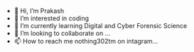 - 👋 Hi, I’m Prakash
- 👀 I’m interested in coding
- 🌱 I’m currently learning Digital and Cyber Forensic Science
- 💞️ I’m looking to collaborate on ...
- 📫 How to reach me nothing302tm on intagram...

<!---
koyanthanothing/koyanthanothing is a ✨ special ✨ repository because its `README.md` (this file) appears on your GitHub profile.
You can click the Preview link to take a look at your changes.
--->
